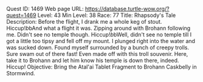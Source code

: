Quest ID: 1469
Web page URL: https://database.turtle-wow.org/?quest=1469
Level: 43
Min Level: 38
Race: 77
Title: Rhapsody's Tale
Description: Before the flight, I drank me a whole keg of stout. Hiccup!$b$bAnd what a flight it was. Zipping around with Brohann following me. Didn't see no temple though. Hiccup!$b$bWell, didn't see no temple till I got a little too tipsy and fell off my mount. I plunged right into the water and was sucked down. Found myself surrounded by a bunch of creepy trolls. Sure swam out of there fast! Even made off with this troll souvenir. Here, take it to Brohann and let him know his temple is down there, indeed. Hiccup!
Objective: Bring the Atal'ai Tablet Fragment to Brohann Caskbelly in Stormwind.
